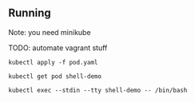 ## Running

Note: you need minikube

TODO: automate vagrant stuff

    kubectl apply -f pod.yaml

    kubectl get pod shell-demo

    kubectl exec --stdin --tty shell-demo -- /bin/bash